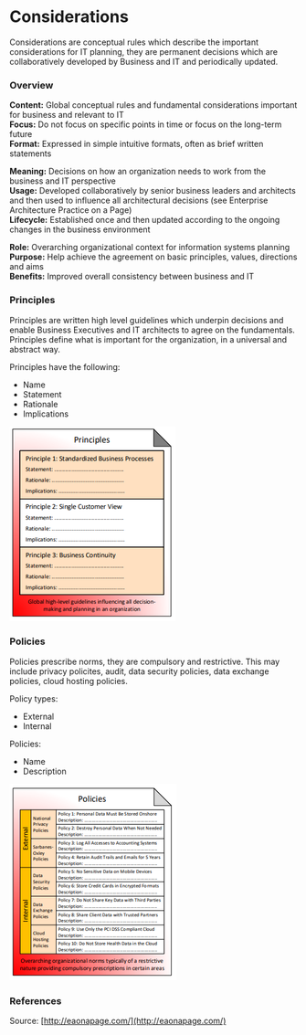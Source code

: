 # Considerations

Considerations are conceptual rules which describe the important considerations for IT planning, they are permanent decisions which are collaboratively developed by Business and IT and periodically updated. 

### Overview

**Content:** Global conceptual rules and fundamental considerations important for business and relevant to IT  
**Focus:** Do not focus on specific points in time or focus on the long-term future  
**Format:** Expressed in simple intuitive formats, often as brief written statements

**Meaning:** Decisions on how an organization needs to work from the business and IT perspective  
**Usage:** Developed collaboratively by senior business leaders and architects and then used to influence all architectural decisions \(see Enterprise Architecture Practice on a Page\)  
**Lifecycle:** Established once and then updated according to the ongoing changes in the business environment

**Role:** Overarching organizational context for information systems planning  
**Purpose:** Help achieve the agreement on basic principles, values, directions and aims  
**Benefits:** Improved overall consistency between business and IT

### Principles

Principles are written high level guidelines which underpin decisions and enable Business Executives and IT architects to agree on the fundamentals. Principles define what is important for the organization, in a universal and abstract way.

Principles have the following:

* Name
* Statement
* Rationale
* Implications

![Source: eaonapage.com](../.gitbook/assets/csvlod_considerations_principles.png)

### Policies

Policies prescribe norms, they are compulsory and restrictive. This may include privacy policites, audit, data security policies, data exchange policies, cloud hosting policies.

Policy types:

* External
* Internal

Policies:

* Name
* Description

![Source: eaonapage.com](../.gitbook/assets/csvlod_considerations_policies.png)

### References

Source: [http://eaonapage.com/](http://eaonapage.com/)

